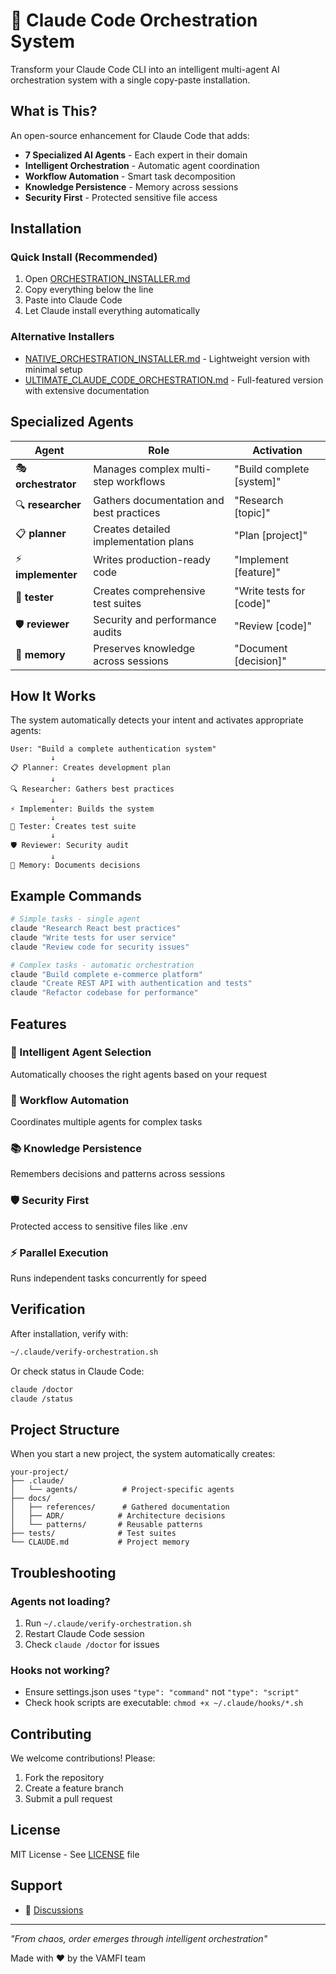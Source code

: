 # 🚀 Claude Code Orchestration System

Transform your Claude Code CLI into an intelligent multi-agent AI orchestration system with a single copy-paste installation.

## What is This?

An open-source enhancement for Claude Code that adds:
- **7 Specialized AI Agents** - Each expert in their domain
- **Intelligent Orchestration** - Automatic agent coordination
- **Workflow Automation** - Smart task decomposition
- **Knowledge Persistence** - Memory across sessions
- **Security First** - Protected sensitive file access

## Installation

### Quick Install (Recommended)

1. Open [ORCHESTRATION_INSTALLER.md](./ORCHESTRATION_INSTALLER.md)
2. Copy everything below the line
3. Paste into Claude Code
4. Let Claude install everything automatically

### Alternative Installers

- [NATIVE_ORCHESTRATION_INSTALLER.md](./NATIVE_ORCHESTRATION_INSTALLER.md) - Lightweight version with minimal setup
- [ULTIMATE_CLAUDE_CODE_ORCHESTRATION.md](./ULTIMATE_CLAUDE_CODE_ORCHESTRATION.md) - Full-featured version with extensive documentation

## Specialized Agents

| Agent | Role | Activation |
|-------|------|------------|
| 🎭 **orchestrator** | Manages complex multi-step workflows | "Build complete [system]" |
| 🔍 **researcher** | Gathers documentation and best practices | "Research [topic]" |
| 📋 **planner** | Creates detailed implementation plans | "Plan [project]" |
| ⚡ **implementer** | Writes production-ready code | "Implement [feature]" |
| 🧪 **tester** | Creates comprehensive test suites | "Write tests for [code]" |
| 🛡️ **reviewer** | Security and performance audits | "Review [code]" |
| 💾 **memory** | Preserves knowledge across sessions | "Document [decision]" |

## How It Works

The system automatically detects your intent and activates appropriate agents:

```
User: "Build a complete authentication system"
         ↓
📋 Planner: Creates development plan
         ↓
🔍 Researcher: Gathers best practices
         ↓
⚡ Implementer: Builds the system
         ↓
🧪 Tester: Creates test suite
         ↓
🛡️ Reviewer: Security audit
         ↓
💾 Memory: Documents decisions
```

## Example Commands

```bash
# Simple tasks - single agent
claude "Research React best practices"
claude "Write tests for user service"
claude "Review code for security issues"

# Complex tasks - automatic orchestration
claude "Build complete e-commerce platform"
claude "Create REST API with authentication and tests"
claude "Refactor codebase for performance"
```

## Features

### 🤖 Intelligent Agent Selection
Automatically chooses the right agents based on your request

### 🔄 Workflow Automation
Coordinates multiple agents for complex tasks

### 📚 Knowledge Persistence
Remembers decisions and patterns across sessions

### 🛡️ Security First
Protected access to sensitive files like .env

### ⚡ Parallel Execution
Runs independent tasks concurrently for speed

## Verification

After installation, verify with:

```bash
~/.claude/verify-orchestration.sh
```

Or check status in Claude Code:

```bash
claude /doctor
claude /status
```

## Project Structure

When you start a new project, the system automatically creates:

```
your-project/
├── .claude/
│   └── agents/          # Project-specific agents
├── docs/
│   ├── references/      # Gathered documentation
│   ├── ADR/            # Architecture decisions
│   └── patterns/       # Reusable patterns
├── tests/              # Test suites
└── CLAUDE.md           # Project memory
```

## Troubleshooting

### Agents not loading?
1. Run `~/.claude/verify-orchestration.sh`
2. Restart Claude Code session
3. Check `claude /doctor` for issues

### Hooks not working?
- Ensure settings.json uses `"type": "command"` not `"type": "script"`
- Check hook scripts are executable: `chmod +x ~/.claude/hooks/*.sh`

## Contributing

We welcome contributions! Please:
1. Fork the repository
2. Create a feature branch
3. Submit a pull request

## License

MIT License - See [LICENSE](./LICENSE) file

## Support

- 💬 [Discussions](https://github.com/VAMFI/claude-user-memory/discussions)


---

*"From chaos, order emerges through intelligent orchestration"*

Made with ❤️ by the VAMFI team
